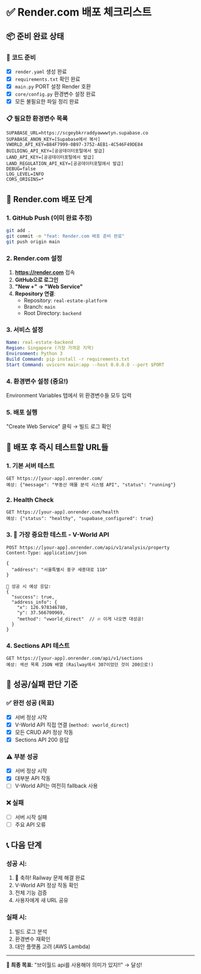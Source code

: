 # ✅ Render.com 배포 체크리스트

## 📦 준비 완료 상태

### 🔧 **코드 준비**
- [x] `render.yaml` 생성 완료
- [x] `requirements.txt` 확인 완료  
- [x] `main.py` PORT 설정 Render 호환
- [x] `core/config.py` 환경변수 설정 완료
- [x] 모든 불필요한 파일 정리 완료

### 📋 **필요한 환경변수 목록**
```
SUPABASE_URL=https://scgeybkrraddyawwwtyn.supabase.co
SUPABASE_ANON_KEY=[Supabase에서 복사]
VWORLD_API_KEY=B84F7999-0B97-3752-AEB1-4C546F49DE84
BUILDING_API_KEY=[공공데이터포털에서 발급]
LAND_API_KEY=[공공데이터포털에서 발급]
LAND_REGULATION_API_KEY=[공공데이터포털에서 발급]
DEBUG=false
LOG_LEVEL=INFO
CORS_ORIGINS=*
```

## 🚀 **Render.com 배포 단계**

### 1. GitHub Push (이미 완료 추정)
```bash
git add .
git commit -m "feat: Render.com 배포 준비 완료"
git push origin main
```

### 2. Render.com 설정
1. **https://render.com** 접속
2. **GitHub으로 로그인**
3. **"New +" → "Web Service"**
4. **Repository 연결**:
   - Repository: `real-estate-platform`
   - Branch: `main`
   - Root Directory: `backend`

### 3. 서비스 설정
```yaml
Name: real-estate-backend
Region: Singapore (가장 가까운 지역)
Environment: Python 3
Build Command: pip install -r requirements.txt
Start Command: uvicorn main:app --host 0.0.0.0 --port $PORT
```

### 4. 환경변수 설정 (중요!)
Environment Variables 탭에서 위 환경변수들 모두 입력

### 5. 배포 실행
"Create Web Service" 클릭 → 빌드 로그 확인

## 🧪 **배포 후 즉시 테스트할 URL들**

### 1. 기본 서버 테스트
```
GET https://[your-app].onrender.com/
예상: {"message": "부동산 매물 분석 시스템 API", "status": "running"}
```

### 2. Health Check
```
GET https://[your-app].onrender.com/health
예상: {"status": "healthy", "supabase_configured": true}
```

### 3. 🎯 **가장 중요한 테스트 - V-World API**
```
POST https://[your-app].onrender.com/api/v1/analysis/property
Content-Type: application/json

{
  "address": "서울특별시 중구 세종대로 110"
}

🎯 성공 시 예상 응답:
{
  "success": true,
  "address_info": {
    "x": 126.978346780,
    "y": 37.566700969,
    "method": "vworld_direct"  // 🔥 이게 나오면 대성공!
  }
}
```

### 4. Sections API 테스트
```
GET https://[your-app].onrender.com/api/v1/sections
예상: 섹션 목록 JSON 배열 (Railway에서 307이었던 것이 200으로!)
```

## 🎯 **성공/실패 판단 기준**

### ✅ **완전 성공** (목표)
- [x] 서버 정상 시작
- [x] V-World API 직접 연결 (`method: vworld_direct`)
- [x] 모든 CRUD API 정상 작동
- [x] Sections API 200 응답

### ⚠️ **부분 성공**
- [x] 서버 정상 시작  
- [x] 대부분 API 작동
- [ ] V-World API는 여전히 fallback 사용

### ❌ **실패**
- [ ] 서버 시작 실패
- [ ] 주요 API 오류

## 📞 **다음 단계**

### 성공 시:
1. 🎉 축하! Railway 문제 해결 완료
2. V-World API 정상 작동 확인
3. 전체 기능 검증
4. 사용자에게 새 URL 공유

### 실패 시:
1. 빌드 로그 분석
2. 환경변수 재확인  
3. 대안 플랫폼 고려 (AWS Lambda)

---

**🎯 최종 목표**: "브이월드 api를 사용해야 의미가 있지!!" → 달성!